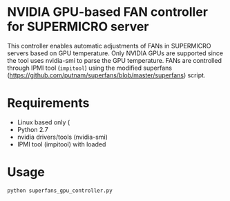 # NVIDIA GPU-based FAN controller for SUPERMICRO server

This controller enables automatic adjustments of FANs in SUPERMICRO servers based on GPU temperature.  Only NVIDIA GPUs are supported since the tool uses nvidia-smi to parse the GPU temperature. FANs are controlled through IPMI tool (`impitool`) using the modified superfans (https://github.com/putnam/superfans/blob/master/superfans) script.

# Requirements

* Linux based only (
* Python 2.7
* nvidia drivers/tools (nvidia-smi)
* IPMI tool (impitool) with loaded


# Usage

```bash
python superfans_gpu_controller.py
```


